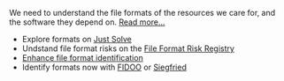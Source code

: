 We need to understand the file formats of the resources we care for, and the software they depend on. [Read more...](formats_main.html)

* Explore formats on [Just Solve](http://justsolve.archiveteam.org)
* Undstand file format risks on the [File Format Risk Registry](http://wiki.opf-labs.org/display/TR/OPF+File+Format+Risk+Registry)
* [Enhance file format identification](fileformatid_main.html)
* Identify formats now with [FIDOO](http://www.techmaurice.com/fidoo/) or [Siegfried](http://www.itforarchivists.com/siegfried)

